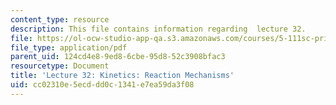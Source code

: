 ```yaml
---
content_type: resource
description: This file contains information regarding  lecture 32.
file: https://ol-ocw-studio-app-qa.s3.amazonaws.com/courses/5-111sc-principles-of-chemical-science-fall-2014/cc02310e5ecddd0c1341e7ea59da3f08_MIT5_111F14_Lecture32.pdf
file_type: application/pdf
parent_uid: 124cd4e8-9ed8-6cbe-95d8-52c3908bfac3
resourcetype: Document
title: 'Lecture 32: Kinetics: Reaction Mechanisms'
uid: cc02310e-5ecd-dd0c-1341-e7ea59da3f08
---
```

